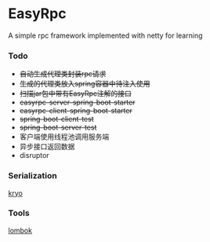 # EasyRpc
A simple rpc framework implemented with netty for learning

### Todo
- ~~自动生成代理类封装rpc请求~~
- ~~生成的代理类放入spring容器中待注入使用~~
- ~~扫描jar包中带有EasyRpc注解的接口~~
- ~~easyrpc-server-spring-boot-starter~~
- ~~easyrpc-client-spring-boot-starter~~
- ~~spring-boot-client-test~~
- ~~spring-boot-server-test~~
- 客户端使用线程池调用服务端
- 异步接口返回数据
- disruptor

### Serialization
[kryo](https://github.com/EsotericSoftware/kryo)

### Tools
[lombok](https://projectlombok.org/)
